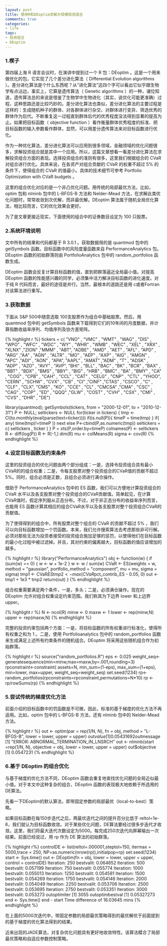 ```yaml
---
layout: post
title: 使用R和DEoptim求解大规模投资组合
comments: true
categories:
- life
tags:
- 投资组合
- DEoptim
---
```


### 1.楔子

第四届上海 R 语言会议时，在演讲中提到过一个 R 包：DEoptim 。这是一个用来做优化的包，它实现了几个差分进化算法（ Differential Evolution algorithms ）。差分进化算法是个什么东西呢？从“进化算法”这四个字可以看出它似乎跟生物学有点沾边，事实上，它算是遗传算法（ Genetic algorithms ）的一种，诸位知道，遗传算法总的来说是借鉴了生物学中生物进化（其实，说优化可能更准确）过程，这种思路还是比较巧妙的。差分进化算法也类似，差分进化算法的主要过程是这样的：生成随机种子的群体、对各群体进行杂交、对群体进行变异、筛选优秀的群体作为后代。不断重复这一过程直到群体后代的优秀程度没法得到显著的提高为止。如果把目标函数（ objective function ）看作衡量群体优秀程度的标准、把目标函数的输入参数看作群体，显然，可以用差分遗传算法来对目标函数进行优化。

作为一种优化算法，差分进化算法可以应用到很多领域，金融领域的优化问题很多，求解投资组合就是其中一个应用。所以，这篇文章想看一看差分进化算法在求解投资组合方面的表现。选择投资组合的准则有很多，这里我们根据组合的 CVaR 对组合进行优化。具体来说，在各资产对组合贡献的 CVaR 的权重不超过 5% 的条件下，使得组合的 CVaR 的值最小。具体的技术细节可参考 Portfolio Optimization with CVaR budgets 。

这里的组合优化对应的是一个非凸优化问题。用传统的局部最优方法，比如， optim 包和 nlminb 包中的 L-BFGS-B 方法和 Nelder-Mead 方法，在求解此类优化问题时，常常收敛到次优解，而非最优解。DEoptim 算法属于随机全局优化算法，相比较而言，它的优化效果会更好。

为了是文章更接近现实，下面使用的组合中的证券数目设定为 100 只股票。

### 2.系统环境说明

文中所有的结果和代码都基于 R 3.0.1 。获取数据用的是 quantmod 包中的 getSymbols 函数。目标函数中的风险度量函数来自 PerformanceAnalytics 包。DEoptim 函数的初始群落则由 PortfolioAnalytics 包中的 random_portfolios 函数生成。

DEoptim 函数会反复计算目标函数的值，直到把群落逼近全局最小值。对提高 DEoptim 函数的性能感兴趣的同学，必须集中活力解决目标函数的进化速度。对于纯 R 代码而言，最好的途径是并行。当然，最根本的道路还是用 c或者Fortran 对该算法进行重写。

### 3.获取数据

下面从 S&P 500中随意选取 100支股票作为组合中基础股票。然后，用 quantmod 包中的 getSymbols 函数来下载得到它们的10年间的月度数据，并计算指数收益率序列、均值序列及协方差矩阵。

{% highlight r %}
 tickers = c( "VNO" , "VMC" , "WMT" , "WAG" , "DIS" , "WPO" , "WFC" , "WDC" ,
 "WY" , "WHR" , "WMB" , "WEC" , "XEL" , "XRX" , "XLNX" ,"ZION" ,"MMM" ,
 "ABT", "ADBE" , "AMD" , "AET" , "AFL" , "APD" , "ARG" ,"AA" , "AGN" ,
 "ALTR" , "MO" , "AEP" , "AXP" , "AIG" , "AMGN" , "APC" ,"ADI" , "AON" ,
 "APA", "AAPL" , "AMAT" ,"ADM" , "T" , "ADSK" , "ADP" , "AZO" , "AVY" ,
 "AVP", "BHI" , "BLL" , "BAC" , "BK" , "BCR" , "BAX" , "BBT" , "BDX" ,
 "BMS" , "BBY" , "BIG" , "HRB" , "BMC" , "BA" , "BMY" , "CA" , "COG" ,
 "CPB" , "CAH" , "CCL" , "CAT" , "CELG" , "CNP" , "CTL" , "YHOO", "CERN" ,
 "SCHW" , "CVX" , "CB" , "CI" ,"CINF" ,"CTAS" , "CSCO" , "C" , "CLF" ,
 "CLX", "CMS" , "KO" , "CCE" , "CL" , "CMCSA" ,"CMA" , "CSC" , "CAG" ,
 "COP" , "ED" , "QQQ" ,"GLW" , "COST" , "CVH" , "CSX" , "CMI" , "CVS" ,
 "DHR" , "DE")

 library(quantmod);
 getSymbols(tickers, from = "2000-12-01", to = "2010-12-31")
 P <- NULL; seltickers <- NULL
 for(ticker in tickers) {
 tmp <- Cl(to.monthly(eval(parse(text=ticker))))
 if(is.null(P)){ timeP = time(tmp) }
 if( any( time(tmp)!=timeP )) next
 else P<-cbind(P,as.numeric(tmp))
 seltickers = c( seltickers , ticker )
 }
 P = xts(P,order.by=timeP)
 colnames(P) <- seltickers
 R <- diff(log(P))
 R <- R[-1,]
 dim(R)
 mu <- colMeans(R)
 sigma <- cov(R)
{% endhighlight %}

### 4.设定目标函数及约束条件

这里的投资组合的优化问题由两个部分组成：一是，选择令投资组合具有最小CVaR的的组合权重；二是，令每支股票对整个投资组合的CVaR值的贡献不超过 5%。同时，组合必须是正数，且组合必须进行满仓操作。

借助于 PerformanceAnalytics 包中的 ES 函数，我们可以方便地计算投资组合的 CVaR 水平以及各支股票对整个投资组合的CVaR贡献值。简单起见，在计算CVaR值时，假定序列服从正态分布。不过，对于非正态分布的收益率序列而言，也能用 ES 函数计算其相应的组合CVaR水平以及各支股票对整个投资组合CVaR的贡献值。

为了使得得到的组合中，所有股票对整个组合的 CVaR 的贡献不超过 5% ，我们可以向目标函数增加一个罚函数。本来，我们允许搜索算法去考虑那些非可行解。必须对那些无法为投资者接受的投资组合施加足够的惩罚，以使得他们在目标函数的最小化过程中被过滤掉。并且，其对约束的偏离越大，目标函数的值应该增加的越多。

{% highlight r %}
 library("PerformanceAnalytics")
 obj <- function(w) {
 if (sum(w) == 0) {
 w <- w + 1e-2
 }
 w <- w / sum(w)
 CVaR <- ES(weights = w,
 method = "gaussian",
 portfolio_method = "component",
 mu = mu,
 sigma = sigma)
 tmp1 <- CVaR$ES
 tmp2 <- max(CVaR$pct_contrib_ES - 0.05, 0)
 out <- tmp1 + 1e3 * tmp2
 return(out)
 }
{% endhighlight %}

组合权重需要满足两个条件，一是，多头；二是，必须满仓操作。现在的 DEoptim 允许对组合权重设定约束范围。我们称其为下边界 lower 和上边界 upper。

{% highlight r %}
 N <- ncol(R)
 minw <- 0
 maxw <- 1
 lower <- rep(minw,N)
 upper <- rep(maxw,N)
{% endhighlight %}

完整的投资约束包括两个方面：一是，将目标函数的所有权重进行标准化，使得所有权重之和为 1 。二是，使用 Portfolioanalytics 包中的 random_portfolios 函数来生成满足上述所有约束条件的随机组合。DEoptim 将采用这些随机组合作为初始群落。

{% highlight r %}
 source("random_portfolios.R")
 eps <- 0.025
 weight_seq<-generatesequence(min=minw,max=maxw,by=.001,rounding=3)
 rpconstraint<-constraint(
 assets=N, min_sum=(1-eps), max_sum=(1+eps),
 min=lower, max=upper, weight_seq=weight_seq)
 set.seed(1234)
 rp<- random_portfolios(rpconstraints=rpconstraint,permutations=N*10)
 rp <-rp/rowSums(rp)
{% endhighlight %}

### 5.尝试传统的梯度优化方法

前面介绍的目标函数中的罚函数是不可微，因此，标准的基于梯度的优化方法不再适用。比如，optim 包中的 L-BFGS-B 方法，还有 nlminb 包中的 Nelder-Mead 方法。

{% highlight r %}
 out <- optim(par = rep(1/N, N), fn = obj,
 method = "L-BFGS-B", lower = lower, upper = upper)
 out$value
[1] 0.05431692
 out$message
[1] "ERROR: ABNORMAL_TERMINATION_IN_LNSRCH"
 out <- nlminb(start =rep(1/N, N), objective = obj,
 lower = lower, upper = upper)
 out$objective
[1] 0.0547231
{% endhighlight %}

### 6.基于 DEoptim 的组合优化

与基于梯度的优化方法不同，DEoptim 函数会重复地查找优化问题的全局近似最小值。对于本文中这种复杂的组合，DEoptim 函数的表现极大地依赖于所选用的DE算法。

先看一下DEoptim的默认算法，即带固定参数的局部最优（local-to-best）策略。

如果目标函数在每150步迭代之后，两最优迭代之间的提升百分比低于 reltol=1e-6，我们就认为目标函数收敛。对于某些优化问题，DE算法要经过很多步迭代才收敛。这里，我们将最大迭代次数设定为5000。每完成250次迭代向屏幕输出一次结果。前面已经说过，用 rp 作为 DE 算法的初始群落。

{% highlight r%}
 controlDE <- list(reltol=.000001,steptol=150, itermax = 5000,trace = 250,
 NP=as.numeric(nrow(rp)),initialpop=rp)
 set.seed(1234)
 start <- Sys.time()
 out <- DEoptim(fn = obj, lower = lower, upper = upper, control = controlDE)
Iteration: 250 bestvalit: 0.064652
Iteration: 500 bestvalit: 0.057199
Iteration: 750 bestvalit: 0.055774
Iteration: 1000 bestvalit: 0.055013
Iteration: 1250 bestvalit: 0.054581
Iteration: 1500 bestvalit: 0.054269
Iteration: 1750 bestvalit: 0.054146
Iteration: 2000 bestvalit: 0.054049
Iteration: 2250 bestvalit: 0.053706
Iteration: 2500 bestvalit: 0.053695
Iteration: 2750 bestvalit: 0.053351
Iteration: 3000 bestvalit: 0.053273
out$optim$iter
[1] 3055
 out$optim$bestval
[1] 0.05327273
end <- Sys.time()
end - start
Time difference of 16.03645 mins
{% endhighlight %}

在上面的5000次迭代中，带固定参数的局部最优策略得到的最优解优于前面提到的基于梯度的优化算法得到的结果。

近来出现的JADE算法，对复杂优化问题具有更好地收敛特性。该算法糅合了局部最优策略和自适应参数控制策略。

